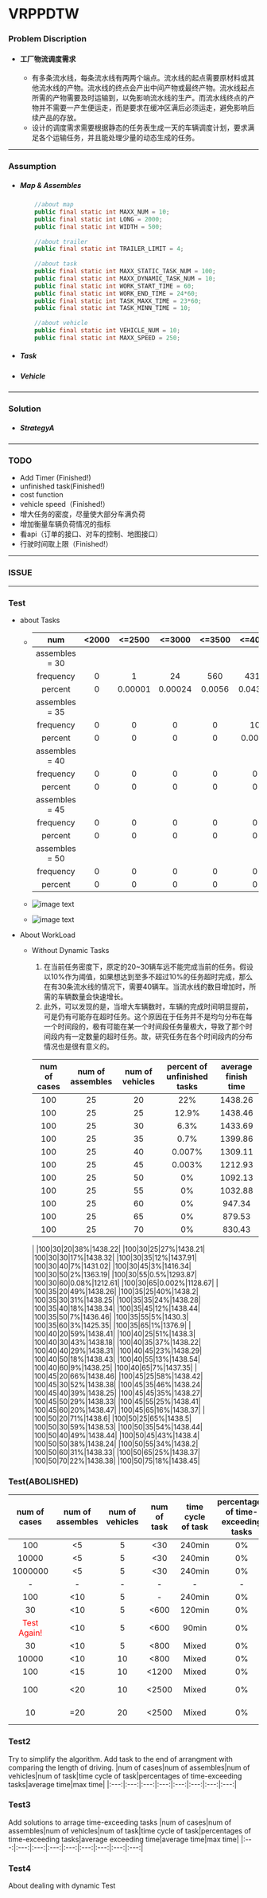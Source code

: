 
# VRPPDTW
### Problem Discription
* #### 工厂物流调度需求
    * 有多条流水线，每条流水线有两两个端点。流水线的起点需要原材料或其他流水线的产物。流水线的终点会产出中间产物或最终产物。流水线起点所需的产物需要及时运输到，以免影响流水线的生产。而流水线终点的产物并不需要一产生便运走，而是要求在缓冲区满后必须运走，避免影响后续产品的存放。
    * 设计的调度需求需要根据静态的任务表生成一天的车辆调度计划，要求满足各个运输任务，并且能处理少量的动态生成的任务。
***
### Assumption
* ##### Map & Assembles
    ```java
        //about map
        public final static int MAXX_NUM = 10;
        public final static int LONG = 2000;
        public final static int WIDTH = 500;
        
        //about trailer
        public final static int TRAILER_LIMIT = 4;
        
        //about task
        public final static int MAXX_STATIC_TASK_NUM = 100;
        public final static int MAXX_DYNAMIC_TASK_NUM = 10;
        public final static int WORK_START_TIME = 60;
        public final static int WORK_END_TIME = 24*60;
        public final static int TASK_MAXX_TIME = 23*60;
        public final static int TASK_MINN_TIME = 10;
        
        //about vehicle
        public final static int VEHICLE_NUM = 10;
        public final static int MAXX_SPEED = 250;
    ```
* ##### Task
* ##### Vehicle
***
### Solution
* ##### StrategyA
***
### TODO
* Add Timer (Finished!)
* unfinished task(Finished!)
* cost function
* vehicle speed（Finished!）
* 增大任务的密度，尽量使大部分车满负荷
* 增加衡量车辆负荷情况的指标
* 看api（订单的接口、对车的控制、地图接口）
* 行驶时间取上限（Finished!）

*** 
### ISSUE




***
### Test
* about Tasks

    * 
        |num|<2000|<=2500|<=3000|<=3500|<=4000|<=4500|<=5000|<=5500|<=6000|<=6500|<=7000|<=7500|<=8000|<=8500|<=9000|<=9500|<=10000|<=10500|<=11000|<=11500|<=12000|<=12500|<=13000|<=13500|<=14000|<=14500|<=15000|<=15500|<=16000|<=16500|<=17000|<=17500|<=18000|<=18500|
        |:---:|:---:|:---:|:---:|:---:|:---:|:---:|:---:|:---:|:---:|:---:|:---:|:---:|:---:|:---:|:---:|:---:|:---:|:---:|:---:|:---:|:---:|:---:|:---:|:---:|:---:|:---:|:---:|:---:|:---:|:---:|:---:|:---:|:---:|:---:|
        |assembles = 30|
        |frequency|0|1|24|560|4313|16303|29845|29578|14911|3880|545|40|0|
        |percent|0|0.00001|0.00024|0.0056|0.04313|0.16303|0.29845|0.29578|0.14911|0.0388|0.00545|0.0004|0|
        |assembles = 35|
        |frequency|0|0|0|0|10|130|1045|4960|13378|23203|26132|18920|8847|2777|532|58|7|1|
        |percent|0|0|0|0|0.0001|0.0013|0.01045|0.0496|0.13378|0.23203|0.26132|0.1892|0.08847|0.02777|0.00532|0.00058|0.00007|0.00001|
        |assembles = 40|
        |frequency|0|0|0|0|0|1|2|15|161|888|3113|8223|15549|21205|21241|15972|8743|	3549|1038|259|36|5|
        |percent|0|0|0|0|0|0.00001|0.00002|0.00015|0.00161|0.00888|0.03113|0.08223|0.15549|0.21205|0.21241|0.15972|0.08743|0.03549|0.01038|0.00259|0.00036|0.00005|
        |assembles = 45|
        |frequency|0|	0|	0|	0|	0	|0|	0	|0|	1|	2|	14|	93|	392|	1361|	3781|	8063|	12972|	17597|	18738|	15913|	11004|	6116|	2644|	936|	305|	54|	12|	2|
        |percent|0|	0|	0|	0|	0|	0|	0|	0	|0.00001	|0.00002|	0.00014	|0.00093|	0.00392|	0.01361	|0.03781	|0.08063	|0.12972|	0.17597	|0.18738	|0.15913|	0.11004|	0.06116	|0.02644	|0.00936	|0.00305|	0.00054|	0.00012	|0.00002|
        |assembles = 50|
        |frequency|0	|0|	0	|0|	0|	0|	0|	0|	0|	0	|0	|1|	2|	7|	38|	128	|446	|1286|	2944|	5884|	9917|	13417	|15860	|15801|	13445	|9733|	5943|	3052|	1389|	528|	133|	29|	15|	2|
        |percent|0	|0	|0|	0	|0|	0	|0|	0|	0|	0|	0|	0.00001|	0.00002	|0.00007|	0.00038|	0.00128|	0.00446|	0.01286|	0.02944	|0.05884|	0.09917	|0.13417|	0.1586|	0.15801|	0.13445	|0.09733|	0.05943	|0.03052	|0.01389|0.00528|	0.00133|	0.00029|	0.00015	|0.00002|
    
    * ![image text](https://gitlab.uisee.ai/compass/incubations/vrp/blob/master/test/Distribution%20of%20num-of-tasks%20versus%20num-of-assembles.png)
    * ![image text](https://gitlab.uisee.ai/compass/incubations/vrp/blob/master/test/Distribution%20of%20num-of-tasks%20versus%20num-of-assembles(smooth).png)

* About WorkLoad
    * Without Dynamic Tasks
        1. 在当前任务密度下，原定的20~30辆车远不能完成当前的任务。假设以10%作为阈值，如果想达到至多不超过10%的任务超时完成，那么在有30条流水线的情况下，需要40辆车。当流水线的数目增加时，所需的车辆数量会快速增长。
        2. 此外，可以发现的是，当增大车辆数时，车辆的完成时间明显提前，可是仍有可能存在超时任务。这个原因在于任务并不是均匀分布在每一个时间段的，极有可能在某一个时间段任务量极大，导致了那个时间段内有一定数量的超时任务。故，研究任务在各个时间段内的分布情况也是很有意义的。
        
        |num of cases|num of assembles|num of vehicles|percent of unfinished tasks|average finish time|
        |:---:|:---:|:---:|:---:|:---:|
        |100|25|20|22%|1438.26|
        |100|25|25|12.9%|1438.46|
        |100|25|30|6.3%|1433.69|
        |100|25|35|0.7%|1399.86|
        |100|25|40|0.007%|1309.11|
        |100|25|45|0.003%|1212.93|
        |100|25|50|0%|1092.13|
        |100|25|55|0%|1032.88|
        |100|25|60|0%|947.34|
        |100|25|65|0%|879.53|
        |100|25|70|0%|830.43|
        |
        |100|30|20|38%|1438.22|
        |100|30|25|27%|1438.21|
        |100|30|30|17%|1438.32|
        |100|30|35|12%|1437.91|
        |100|30|40|7%|1431.02|
        |100|30|45|3%|1416.34|
        |100|30|50|2%|1363.19|
        |100|30|55|0.5%|1293.87|
        |100|30|60|0.08%|1212.61|
        |100|30|65|0.002%|1128.67|
        |
        |100|35|20|49%|1438.26|
        |100|35|25|40%|1438.2|   
        |100|35|30|31%|1438.25|
        |100|35|35|24%|1438.28|
        |100|35|40|18%|1438.34|
        |100|35|45|12%|1438.44|
        |100|35|50|7%|1436.46|
        |100|35|55|5%|1430.3|
        |100|35|60|3%|1425.35|
        |100|35|65|1%|1376.9|
        |
        |100|40|20|59%|1438.41|
        |100|40|25|51%|1438.3|   
        |100|40|30|43%|1438.18|
        |100|40|35|37%|1438.22|
        |100|40|40|29%|1438.31|
        |100|40|45|23%|1438.29|
        |100|40|50|18%|1438.43|
        |100|40|55|13%|1438.54|
        |100|40|60|9%|1438.25|
        |100|40|65|7%|1437.35|
        |
        |100|45|20|66%|1438.46|
        |100|45|25|58%|1438.42|   
        |100|45|30|52%|1438.38|
        |100|45|35|46%|1438.24|
        |100|45|40|39%|1438.25|
        |100|45|45|35%|1438.27|
        |100|45|50|29%|1438.33|
        |100|45|55|25%|1438.41|
        |100|45|60|20%|1438.47|
        |100|45|65|16%|1438.37|
        |
        |100|50|20|71%|1438.6|
        |100|50|25|65%|1438.5|   
        |100|50|30|59%|1438.53|
        |100|50|35|54%|1438.44|
        |100|50|40|49%|1438.44|
        |100|50|45|43%|1438.4|
        |100|50|50|38%|1438.24|
        |100|50|55|34%|1438.2|
        |100|50|60|31%|1438.33|
        |100|50|65|25%|1438.37|
        |100|50|70|22%|1438.38|
        |100|50|75|18%|1438.45|



    





























### Test(ABOLISHED)
|num of cases|num of assembles|num of vehicles|num of task|time cycle of task|percentages of time-exceeding tasks|average time|max time|
|:---:|:---:|:---:|:---:|:---:|:---:|:---:|:---:|
|100|<5|5|<30|240min|0%|<1s|<1s|
|10000|<5|5|<30|240min|0%|<1s|<1s|
|1000000|<5|5|<30|240min|0%|<1s|<1s|
|-|-|-|-|-|-|-|-|
|100|<10|5|-|240min|0%|<1s|1.7s|
|30|<10|5|<600|120min|0%|7.6s|7.9s|
|<font color="red">Test Again!|<10|5|<600|90min|0%|7.5s|29s|
|30|<10|5|<800|Mixed|0%|14.8s|<font color="green">>1min|
|10000|<10|10|<800|Mixed|0%|8.6s|<font color="green">>5min|
|100|<15|10|<1200|Mixed|0%|54.8s|<font color="green">>15min|
|100|<20|10|<2500|Mixed|0%|too large|<font color="green">>too large|
|10|=20|20|<2500|Mixed|0%|too large|<font color="green">>too large|


### Test2
Try to simplify the algorithm.
Add task to the end of arrangment with comparing the length of driving.
|num of cases|num of assembles|num of vehicles|num of task|time cycle of task|percentages of time-exceeding tasks|average time|max time|
|:---:|:---:|:---:|:---:|:---:|:---:|:---:|:---:|


### Test3
Add solutions to arrage time-exceeding tasks
|num of cases|num of assembles|num of vehicles|num of task|time cycle of task|percentages of time-exceeding tasks|average exceeding time|average time|max time|
|:---:|:---:|:---:|:---:|:---:|:---:|:---:|:---:|:---:|


### Test4
About dealing with dynamic Test

